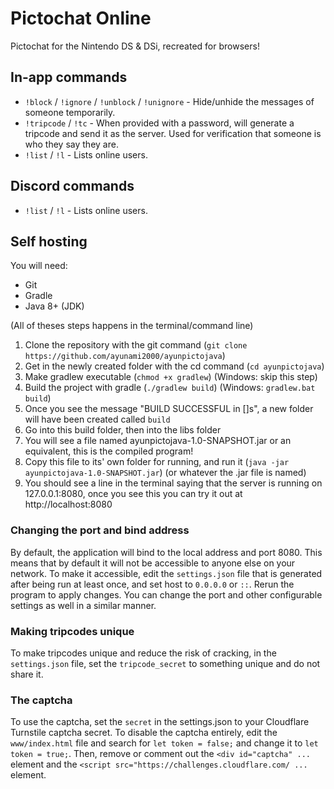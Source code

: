 # Pictochat Online

Pictochat for the Nintendo DS & DSi, recreated for browsers!

## In-app commands
- `!block` / `!ignore` / `!unblock` / `!unignore` - Hide/unhide the messages of someone temporarily.
- `!tripcode` / `!tc` - When provided with a password, will generate a tripcode and send it as the server. Used for verification that someone is who they say they are.
- `!list` / `!l` - Lists online users.

## Discord commands
- `!list` / `!l` - Lists online users.

## Self hosting
You will need:
- Git
- Gradle
- Java 8+ (JDK)

(All of theses steps happens in the terminal/command line)
1) Clone the repository with the git command (`git clone https://github.com/ayunami2000/ayunpictojava`)
2) Get in the newly created folder with the cd command (`cd ayunpictojava`)
3) Make gradlew executable (`chmod +x gradlew`) (Windows: skip this step)
4) Build the project with gradle (`./gradlew build`) (Windows: `gradlew.bat build`)
5) Once you see the message "BUILD SUCCESSFUL in []s", a new folder will have been created called `build`
6) Go into this build folder, then into the libs folder
7) You will see a file named ayunpictojava-1.0-SNAPSHOT.jar or an equivalent, this is the compiled program!
8) Copy this file to its' own folder for running, and run it (`java -jar ayunpictojava-1.0-SNAPSHOT.jar`) (or whatever the .jar file is named)
9) You should see a line in the terminal saying that the server is running on 127.0.0.1:8080, once you see this you can try it out at http://localhost:8080

### Changing the port and bind address
By default, the application will bind to the local address and port 8080. This means that by default it will not be accessible to anyone else on your network.
To make it accessible, edit the `settings.json` file that is generated after being run at least once, and set host to `0.0.0.0` or `::`. Rerun the program to apply changes.
You can change the port and other configurable settings as well in a similar manner.

### Making tripcodes unique
To make tripcodes unique and reduce the risk of cracking, in the `settings.json` file, set the `tripcode_secret` to something unique and do not share it.

### The captcha
To use the captcha, set the `secret` in the settings.json to your Cloudflare Turnstile captcha secret.
To disable the captcha entirely, edit the `www/index.html` file and search for `let token = false;` and change it to `let token = true;`. Then, remove or comment out the `<div id="captcha" ...` element and the `<script src="https://challenges.cloudflare.com/ ...` element.